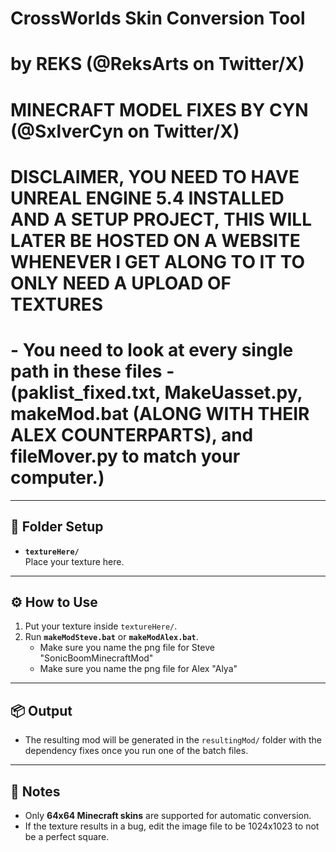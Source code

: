 # CrossWorlds Skin Conversion Tool
# by REKS (@ReksArts on Twitter/X)
# MINECRAFT MODEL FIXES BY CYN (@SxlverCyn on Twitter/X)

# DISCLAIMER, YOU NEED TO HAVE UNREAL ENGINE 5.4 INSTALLED AND A SETUP PROJECT, THIS WILL LATER BE HOSTED ON A WEBSITE WHENEVER I GET ALONG TO IT TO ONLY NEED A UPLOAD OF TEXTURES
# - You need to look at every single path in these files - (paklist_fixed.txt, MakeUasset.py, makeMod.bat (ALONG WITH THEIR ALEX COUNTERPARTS), and fileMover.py to match your computer.)

---

## 📂 Folder Setup

- **`textureHere/`**  
  Place your texture here.

---

## ⚙️ How to Use

1. Put your texture inside `textureHere/`.
2. Run **`makeModSteve.bat`** or **`makeModAlex.bat`**.  
   - Make sure you name the png file for Steve "SonicBoomMinecraftMod"
   - Make sure you name the png file for Alex "Alya"

---

## 📦 Output

- The resulting mod will be generated in the `resultingMod/` folder with the dependency fixes once you run one of the batch files.

---

## 📝 Notes

- Only **64x64 Minecraft skins** are supported for automatic conversion.
- If the texture results in a bug, edit the image file to be 1024x1023 to not be a perfect square.
